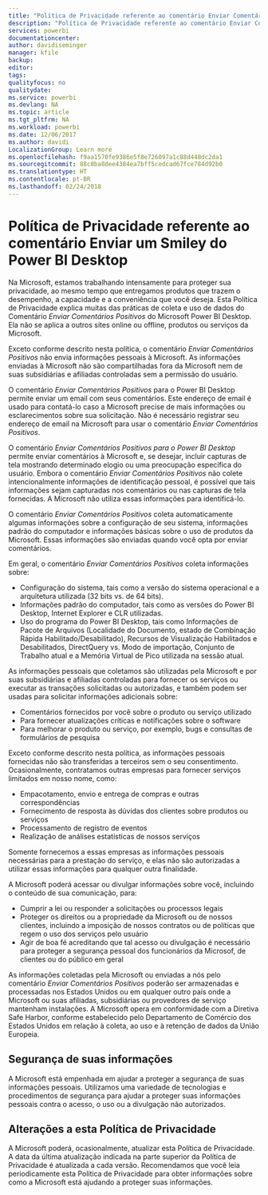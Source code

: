```yaml
---
title: "Política de Privacidade referente ao comentário Enviar Comentários Positivos do Power BI Desktop"
description: "Política de Privacidade referente ao comentário Enviar Comentários Positivos do Power BI Desktop"
services: powerbi
documentationcenter: 
author: davidiseminger
manager: kfile
backup: 
editor: 
tags: 
qualityfocus: no
qualitydate: 
ms.service: powerbi
ms.devlang: NA
ms.topic: article
ms.tgt_pltfrm: NA
ms.workload: powerbi
ms.date: 12/06/2017
ms.author: davidi
LocalizationGroup: Learn more
ms.openlocfilehash: f9aa1570fe9386e5f8e726097a1c88d448dc2da1
ms.sourcegitcommit: 88c8ba8dee4384ea7bff5cedcad67fce784d92b0
ms.translationtype: HT
ms.contentlocale: pt-BR
ms.lasthandoff: 02/24/2018
---
```

# <a name="power-bi-desktop-send-a-smile-privacy-statement"></a>Política de Privacidade referente ao comentário Enviar um Smiley do Power BI Desktop
Na Microsoft, estamos trabalhando intensamente para proteger sua privacidade, ao mesmo tempo que entregamos produtos que trazem o desempenho, a capacidade e a conveniência que você deseja. Esta Política de Privacidade explica muitas das práticas de coleta e uso de dados do Comentário *Enviar Comentários Positivos* do Microsoft Power BI Desktop. Ela não se aplica a outros sites online ou offline, produtos ou serviços da Microsoft.

Exceto conforme descrito nesta política, o comentário *Enviar Comentários Positivos* não envia informações pessoais à Microsoft. As informações enviadas à Microsoft não são compartilhadas fora da Microsoft nem de suas subsidiárias e afiliadas controladas sem a permissão do usuário.

O comentário *Enviar Comentários Positivos* para o Power BI Desktop permite enviar um email com seus comentários. Este endereço de email é usado para contatá-lo caso a Microsoft precise de mais informações ou esclarecimentos sobre sua solicitação. Não é necessário registrar seu endereço de email na Microsoft para usar o comentário *Enviar Comentários Positivos*.

O comentário *Enviar Comentários Positivos para o Power BI Desktop* permite enviar comentários à Microsoft e, se desejar, incluir capturas de tela mostrando determinado elogio ou uma preocupação específica do usuário. Embora o comentário *Enviar Comentários Positivos* não colete intencionalmente informações de identificação pessoal, é possível que tais informações sejam capturadas nos comentários ou nas capturas de tela fornecidas. A Microsoft não utiliza essas informações para identificá-lo.

O comentário *Enviar Comentários Positivos* coleta automaticamente algumas informações sobre a configuração de seu sistema, informações padrão do computador e informações básicas sobre o uso de produtos da Microsoft. Essas informações são enviadas quando você opta por enviar comentários.

Em geral, o comentário *Enviar Comentários Positivos* coleta informações sobre:

* Configuração do sistema, tais como a versão do sistema operacional e a arquitetura utilizada (32 bits vs. de 64 bits).
* Informações padrão do computador, tais como as versões do Power BI Desktop, Internet Explorer e CLR utilizadas.
* Uso do programa do Power BI Desktop, tais como Informações de Pacote de Arquivos (Localidade do Documento, estado de Combinação Rápida Habilitado/Desabilitado), Recursos de Visualização Habilitados e Desabilitados, DirectQuery vs. Modo de importação, Conjunto de Trabalho atual e a Memória Virtual de Pico utilizada na sessão atual.

As informações pessoais que coletamos são utilizadas pela Microsoft e por suas subsidiárias e afiliadas controladas para fornecer os serviços ou executar as transações solicitadas ou autorizadas, e também podem ser usadas para solicitar informações adicionais sobre:

* Comentários fornecidos por você sobre o produto ou serviço utilizado
* Para fornecer atualizações críticas e notificações sobre o software
* Para melhorar o produto ou serviço, por exemplo, bugs e consultas de formulários de pesquisa

Exceto conforme descrito nesta política, as informações pessoais fornecidas não são transferidas a terceiros sem o seu consentimento. Ocasionalmente, contratamos outras empresas para fornecer serviços limitados em nosso nome, como:

* Empacotamento, envio e entrega de compras e outras correspondências
* Fornecimento de resposta às dúvidas dos clientes sobre produtos ou serviços
* Processamento de registro de eventos
* Realização de análises estatísticas de nossos serviços

Somente fornecemos a essas empresas as informações pessoais necessárias para a prestação do serviço, e elas não são autorizadas a utilizar essas informações para qualquer outra finalidade.

A Microsoft poderá acessar ou divulgar informações sobre você, incluindo o conteúdo de sua comunicação, para:

* Cumprir a lei ou responder a solicitações ou processos legais
* Proteger os direitos ou a propriedade da Microsoft ou de nossos clientes, incluindo a imposição de nossos contratos ou de políticas que regem o uso dos serviços pelo usuário
* Agir de boa fé acreditando que tal acesso ou divulgação é necessário para proteger a segurança pessoal dos funcionários da Microsof, de clientes ou do público em geral

As informações coletadas pela Microsoft ou enviadas a nós pelo comentário *Enviar Comentários Positivos* poderão ser armazenadas e processadas nos Estados Unidos ou em qualquer outro país onde a Microsoft ou suas afiliadas, subsidiárias ou provedores de serviço mantenham instalações. A Microsoft opera em conformidade com a Diretiva Safe Harbor, conforme estabelecido pelo Departamento de Comércio dos Estados Unidos em relação à coleta, ao uso e à retenção de dados da União Europeia.

## <a name="security-of-your-information"></a>Segurança de suas informações
A Microsoft está empenhada em ajudar a proteger a segurança de suas informações pessoais. Utilizamos uma variedade de tecnologias e procedimentos de segurança para ajudar a proteger suas informações pessoais contra o acesso, o uso ou a divulgação não autorizados.

## <a name="changes-to-this-privacy-statement"></a>Alterações a esta Política de Privacidade
A Microsoft poderá, ocasionalmente, atualizar esta Política de Privacidade. A data da última atualização indicada na parte superior da Política de Privacidade é atualizada a cada versão. Recomendamos que você leia periodicamente esta Política de Privacidade para obter informações sobre como a Microsoft está ajudando a proteger suas informações.

